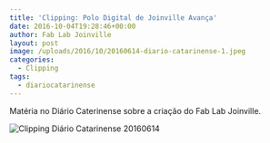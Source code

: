 ```yaml
---
title: 'Clipping: Polo Digital de Joinville Avança'
date: 2016-10-04T19:28:46+00:00
author: Fab Lab Joinville
layout: post
image: /uploads/2016/10/20160614-diario-catarinense-1.jpeg
categories:
  - Clipping
tags:
  - diariocatarinense
---
```

Matéria no Diário Caterinense sobre a criação do Fab Lab Joinville.

![Clipping Diário Catarinense 20160614]({{site.baseurl}}/uploads/2016/10/20160614-diario-catarinense-1.jpeg)
